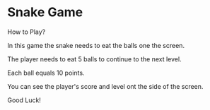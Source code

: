 # Snake Game
How to Play?


In this game the snake needs to eat the balls one the screen. 

The player needs to eat 5 balls to continue to the next level. 

Each ball equals 10 points. 

You can see the player's score and level ont the side of the screen.


Good Luck!
